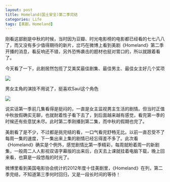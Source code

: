 ```yaml
---
layout: post
title: Homeland(国土安全)第二季完结
categories: Life
tags: [美剧，Homeland]
---
```


刚看这部剧是中秋的时候，当时因为豆瓣、时光电影榜的电影都已经看的七七八八了，而又没有多少值得期待的新片，岔巧在微博上看到美剧《Homeland》第二季开播的消息，看反响还不错，另外恐怖袭击的题材也挺对胃口的，所以就跟着看了。

今天看了一下，此剧居然包揽了艾美奖最佳剧集、最佳男主、最佳女主好几个奖项  

![](http://songtl.com/wp-content/uploads/2012/12/Homeland-homeland-30373154-1600-1200.jpg)

男女主角的演技不用说了，挺喜欢Saul这个角色

![](http://songtl.com/wp-content/uploads/2012/12/Homeland-homeland-30373163-1600-1200.jpg)

说实话第一季前几集看得是挺闷的，一直是女主监视男主生活的剧情。但当时正值中秋放假确实无聊，也就耐着性子看下去了，到后面越来越有感觉，看完第一季的时候还有些意犹未尽。此时第二季刚播到第二集，而中秋的假期也完了。

美剧看了是不少，不过都是挑完结的看，一口气看完舒畅无比。以前一直忍受不了每周一集的速度，下一集出来上集的剧情已经忘得差不多了。此次看《Homeland》确实是个例外，感觉剧情比第一季精彩，每周就盼着周一的新剧集，一般周二人人影视双语字幕版的出来后，白天去上课就挂着电脑下载，晚上回来看，也算是一段悠哉的时光了。

微博里看到美国电影协会统计的2012年度十佳美剧里，《Homeland》在列，第二季完结，不知道第三季何时回归，又是一段长时间的等待！
